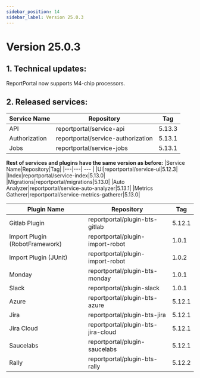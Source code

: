 ```yaml
---
sidebar_position: 14
sidebar_label: Version 25.0.3
---
```


# Version 25.0.3

## 1. Technical updates:

ReportPortal now supports M4-chip processors.

## 2. Released services:
|Service Name|Repository|Tag|
|---|---| --- |
|API|reportportal/service-api|5.13.3|
|Authorization|reportportal/service-authorization|5.13.1|
|Jobs|reportportal/service-jobs|5.13.1|

**Rest of services and plugins have the same version as before:**
|Service Name|Repository|Tag|
|---|---| --- |
|UI|reportportal/service-ui|5.12.3|
|Index|reportportal/service-index|5.13.0|
|Migrations|reportportal/migrations|5.13.0|
|Auto Analyzer|reportportal/service-auto-analyzer|5.13.1|
|Metrics Gatherer|reportportal/service-metrics-gatherer|5.13.0|

|Plugin Name|Repository|Tag|
|---|---| --- |
|Gitlab Plugin|reportportal/plugin-bts-gitlab|5.12.1|
|Import Plugin (RobotFramework)|reportportal/plugin-import-robot|1.0.1|
|Import Plugin (JUnit)|reportportal/plugin-import-robot|1.0.2|
|Monday|reportportal/plugin-bts-monday|1.0.1|
|Slack|reportportal/plugin-slack|1.0.1|
|Azure|reportportal/plugin-bts-azure|5.12.1|
|Jira|reportportal/plugin-bts-jira|5.12.1|
|Jira Cloud|reportportal/plugin-bts-jira-cloud|5.12.1|
|Saucelabs|reportportal/plugin-saucelabs|5.12.1|
|Rally|reportportal/plugin-bts-rally|5.12.2||

